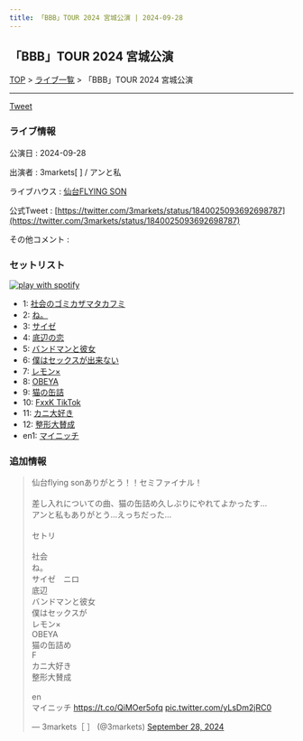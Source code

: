 ```yaml
---
title: 「BBB」TOUR 2024 宮城公演 | 2024-09-28
---
```

## 「BBB」TOUR 2024 宮城公演

[TOP](/setlist/) > [ライブ一覧](lives.html) > 「BBB」TOUR 2024 宮城公演

___

<a href="https://twitter.com/share?ref_src=twsrc%5Etfw" data-text="3markets[ ]セットリスト > 「BBB」TOUR 2024 宮城公演" class="twitter-share-button" data-via="3markets" data-hashtags="3markets" data-related="3markets" data-show-count="false">Tweet</a>

### ライブ情報

公演日
:    2024-09-28

出演者
:    3markets[ ] / アンと私

ライブハウス
:    [仙台FLYING SON](livehouse018.html)

公式Tweet
:    [https://twitter.com/3markets/status/1840025093692698787](https://twitter.com/3markets/status/1840025093692698787)

その他コメント
:    

### セットリスト


[![play with spotify](images/spotify-icon.png)](https://open.spotify.com/playlist/1q1ARwa3NC1RoZx5vawoCY)



*  1: [社会のゴミカザマタカフミ](song002.html)
*  2: [ね。](song076.html)
*  3: [サイゼ](song004.html)
*  4: [底辺の恋](song008.html)
*  5: [バンドマンと彼女](song009.html)
*  6: [僕はセックスが出来ない](song006.html)
*  7: [レモン×](song003.html)
*  8: [OBEYA](song021.html)
*  9: [猫の缶詰](song041.html)
*  10: [FxxK TikTok](song082.html)
*  11: [カニ大好き](song079.html)
*  12: [整形大賛成](song005.html)
*  en1: [マイニッチ](song046.html)


### 追加情報



<blockquote class="twitter-tweet"><p lang="ja" dir="ltr">仙台flying sonありがとう！！セミファイナル！<br><br>差し入れについての曲、猫の缶詰め久しぶりにやれてよかったす…<br>アンと私もありがとう…えっちだった…<br><br>セトリ<br><br>社会<br>ね。<br>サイゼ　ニロ<br>底辺<br>バンドマンと彼女<br>僕はセックスが<br>レモン×<br>OBEYA<br>猫の缶詰め<br>F<br>カニ大好き<br>整形大賛成<br><br>en<br>マイニッチ <a href="https://t.co/QiMOer5ofq">https://t.co/QiMOer5ofq</a> <a href="https://t.co/yLsDm2jRC0">pic.twitter.com/yLsDm2jRC0</a></p>&mdash; 3markets［ ］ (@3markets) <a href="https://twitter.com/3markets/status/1840025093692698787?ref_src=twsrc%5Etfw">September 28, 2024</a></blockquote>
<script async src="https://platform.twitter.com/widgets.js" charset="utf-8"></script>




<script async src="https://platform.twitter.com/widgets.js" charset="utf-8"></script>